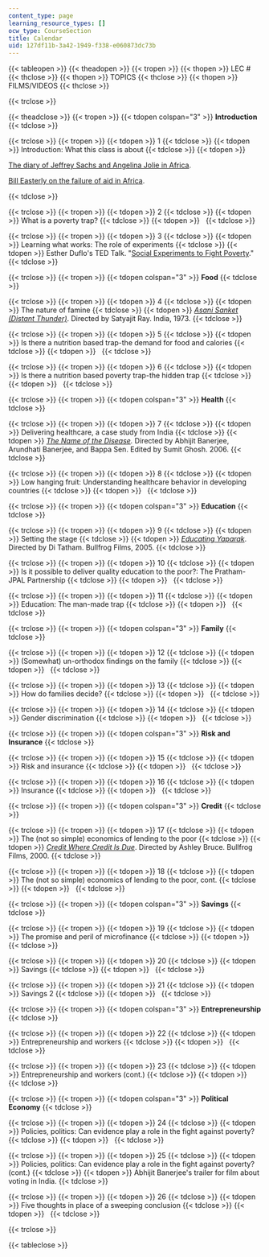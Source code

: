 ```yaml
---
content_type: page
learning_resource_types: []
ocw_type: CourseSection
title: Calendar
uid: 127df11b-3a42-1949-f338-e060873dc73b
---
```


{{< tableopen >}}
{{< theadopen >}}
{{< tropen >}}
{{< thopen >}}
LEC #
{{< thclose >}}
{{< thopen >}}
TOPICS
{{< thclose >}}
{{< thopen >}}
FILMS/VIDEOS
{{< thclose >}}

{{< trclose >}}

{{< theadclose >}}
{{< tropen >}}
{{< tdopen colspan="3" >}}
**Introduction**
{{< tdclose >}}

{{< trclose >}}
{{< tropen >}}
{{< tdopen >}}
1
{{< tdclose >}}
{{< tdopen >}}
Introduction: What this class is about
{{< tdclose >}}
{{< tdopen >}}


[The diary of Jeffrey Sachs and Angelina Jolie in Africa](http://www.youtube.com/watch?v=uUHf_kOUM74).

[Bill Easterly on the failure of aid in Africa](https://www.youtube.com/watch?v=vzy8dafM89E).


{{< tdclose >}}

{{< trclose >}}
{{< tropen >}}
{{< tdopen >}}
2
{{< tdclose >}}
{{< tdopen >}}
What is a poverty trap?
{{< tdclose >}}
{{< tdopen >}}
 
{{< tdclose >}}

{{< trclose >}}
{{< tropen >}}
{{< tdopen >}}
3
{{< tdclose >}}
{{< tdopen >}}
Learning what works: The role of experiments
{{< tdclose >}}
{{< tdopen >}}
Esther Duflo's TED Talk. "[Social Experiments to Fight Poverty](http://www.youtube.com/watch?v=0zvrGiPkVcs)."
{{< tdclose >}}

{{< trclose >}}
{{< tropen >}}
{{< tdopen colspan="3" >}}
**Food**
{{< tdclose >}}

{{< trclose >}}
{{< tropen >}}
{{< tdopen >}}
4
{{< tdclose >}}
{{< tdopen >}}
The nature of famine
{{< tdclose >}}
{{< tdopen >}}
[_Asani Sanket (Distant Thunder)_](https://www.imdb.com/title/tt0069737/). Directed by Satyajit Ray. India, 1973.
{{< tdclose >}}

{{< trclose >}}
{{< tropen >}}
{{< tdopen >}}
5
{{< tdclose >}}
{{< tdopen >}}
Is there a nutrition based trap-the demand for food and calories
{{< tdclose >}}
{{< tdopen >}}
 
{{< tdclose >}}

{{< trclose >}}
{{< tropen >}}
{{< tdopen >}}
6
{{< tdclose >}}
{{< tdopen >}}
Is there a nutrition based poverty trap-the hidden trap
{{< tdclose >}}
{{< tdopen >}}
 
{{< tdclose >}}

{{< trclose >}}
{{< tropen >}}
{{< tdopen colspan="3" >}}
**Health**
{{< tdclose >}}

{{< trclose >}}
{{< tropen >}}
{{< tdopen >}}
7
{{< tdclose >}}
{{< tdopen >}}
Delivering healthcare, a case study from India
{{< tdclose >}}
{{< tdopen >}}
_[The Name of the Disease](http://www.youtube.com/watch?v=FE7iH_GSxJU)._ Directed by Abhijit Banerjee, Arundhati Banerjee, and Bappa Sen. Edited by Sumit Ghosh. 2006.
{{< tdclose >}}

{{< trclose >}}
{{< tropen >}}
{{< tdopen >}}
8
{{< tdclose >}}
{{< tdopen >}}
Low hanging fruit: Understanding healthcare behavior in developing countries
{{< tdclose >}}
{{< tdopen >}}
 
{{< tdclose >}}

{{< trclose >}}
{{< tropen >}}
{{< tdopen colspan="3" >}}
**Education**
{{< tdclose >}}

{{< trclose >}}
{{< tropen >}}
{{< tdopen >}}
9
{{< tdclose >}}
{{< tdopen >}}
Setting the stage
{{< tdclose >}}
{{< tdopen >}}
[_Educating Yaparak_](http://www.youtube.com/watch?v=axT4w8-BxGg). Directed by Di Tatham. Bullfrog Films, 2005.
{{< tdclose >}}

{{< trclose >}}
{{< tropen >}}
{{< tdopen >}}
10
{{< tdclose >}}
{{< tdopen >}}
Is it possible to deliver quality education to the poor?: The Pratham-JPAL Partnership
{{< tdclose >}}
{{< tdopen >}}
 
{{< tdclose >}}

{{< trclose >}}
{{< tropen >}}
{{< tdopen >}}
11
{{< tdclose >}}
{{< tdopen >}}
Education: The man-made trap
{{< tdclose >}}
{{< tdopen >}}
 
{{< tdclose >}}

{{< trclose >}}
{{< tropen >}}
{{< tdopen colspan="3" >}}
**Family**
{{< tdclose >}}

{{< trclose >}}
{{< tropen >}}
{{< tdopen >}}
12
{{< tdclose >}}
{{< tdopen >}}
(Somewhat) un-orthodox findings on the family
{{< tdclose >}}
{{< tdopen >}}
 
{{< tdclose >}}

{{< trclose >}}
{{< tropen >}}
{{< tdopen >}}
13
{{< tdclose >}}
{{< tdopen >}}
How do families decide?
{{< tdclose >}}
{{< tdopen >}}
 
{{< tdclose >}}

{{< trclose >}}
{{< tropen >}}
{{< tdopen >}}
14
{{< tdclose >}}
{{< tdopen >}}
Gender discrimination
{{< tdclose >}}
{{< tdopen >}}
 
{{< tdclose >}}

{{< trclose >}}
{{< tropen >}}
{{< tdopen colspan="3" >}}
**Risk and Insurance**
{{< tdclose >}}

{{< trclose >}}
{{< tropen >}}
{{< tdopen >}}
15
{{< tdclose >}}
{{< tdopen >}}
Risk and insurance
{{< tdclose >}}
{{< tdopen >}}
 
{{< tdclose >}}

{{< trclose >}}
{{< tropen >}}
{{< tdopen >}}
16
{{< tdclose >}}
{{< tdopen >}}
Insurance
{{< tdclose >}}
{{< tdopen >}}
 
{{< tdclose >}}

{{< trclose >}}
{{< tropen >}}
{{< tdopen colspan="3" >}}
**Credit**
{{< tdclose >}}

{{< trclose >}}
{{< tropen >}}
{{< tdopen >}}
17
{{< tdclose >}}
{{< tdopen >}}
The (not so simple) economics of lending to the poor
{{< tdclose >}}
{{< tdopen >}}
[_Credit Where Credit Is Due_](http://www.bullfrogfilms.com/catalog/lscred.html). Directed by Ashley Bruce. Bullfrog Films, 2000.
{{< tdclose >}}

{{< trclose >}}
{{< tropen >}}
{{< tdopen >}}
18
{{< tdclose >}}
{{< tdopen >}}
The (not so simple) economics of lending to the poor, cont.
{{< tdclose >}}
{{< tdopen >}}
 
{{< tdclose >}}

{{< trclose >}}
{{< tropen >}}
{{< tdopen colspan="3" >}}
**Savings**
{{< tdclose >}}

{{< trclose >}}
{{< tropen >}}
{{< tdopen >}}
19
{{< tdclose >}}
{{< tdopen >}}
The promise and peril of microfinance
{{< tdclose >}}
{{< tdopen >}}
 
{{< tdclose >}}

{{< trclose >}}
{{< tropen >}}
{{< tdopen >}}
20
{{< tdclose >}}
{{< tdopen >}}
Savings
{{< tdclose >}}
{{< tdopen >}}
 
{{< tdclose >}}

{{< trclose >}}
{{< tropen >}}
{{< tdopen >}}
21
{{< tdclose >}}
{{< tdopen >}}
Savings 2
{{< tdclose >}}
{{< tdopen >}}
 
{{< tdclose >}}

{{< trclose >}}
{{< tropen >}}
{{< tdopen colspan="3" >}}
**Entrepreneurship**
{{< tdclose >}}

{{< trclose >}}
{{< tropen >}}
{{< tdopen >}}
22
{{< tdclose >}}
{{< tdopen >}}
Entrepreneurship and workers
{{< tdclose >}}
{{< tdopen >}}
 
{{< tdclose >}}

{{< trclose >}}
{{< tropen >}}
{{< tdopen >}}
23
{{< tdclose >}}
{{< tdopen >}}
Entrepreneurship and workers (cont.)
{{< tdclose >}}
{{< tdopen >}}
 
{{< tdclose >}}

{{< trclose >}}
{{< tropen >}}
{{< tdopen colspan="3" >}}
**Political Economy**
{{< tdclose >}}

{{< trclose >}}
{{< tropen >}}
{{< tdopen >}}
24
{{< tdclose >}}
{{< tdopen >}}
Policies, politics: Can evidence play a role in the fight against poverty?
{{< tdclose >}}
{{< tdopen >}}
 
{{< tdclose >}}

{{< trclose >}}
{{< tropen >}}
{{< tdopen >}}
25
{{< tdclose >}}
{{< tdopen >}}
Policies, politics: Can evidence play a role in the fight against poverty? (cont.)
{{< tdclose >}}
{{< tdopen >}}
Abhijit Banerjee's trailer for film about voting in India.
{{< tdclose >}}

{{< trclose >}}
{{< tropen >}}
{{< tdopen >}}
26
{{< tdclose >}}
{{< tdopen >}}
Five thoughts in place of a sweeping conclusion
{{< tdclose >}}
{{< tdopen >}}
 
{{< tdclose >}}

{{< trclose >}}

{{< tableclose >}}